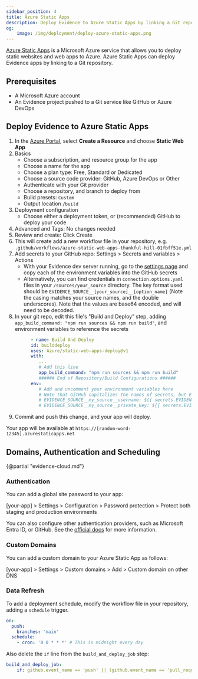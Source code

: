 ```yaml
---
sidebar_position: 4
title: Azure Static Apps
description: Deploy Evidence to Azure Static Apps by linking a Git repository. Static Apps support global passwords, Entra ID, custom domains, and GitHub Actions for refresh.
og:
    image: /img/deployment/deploy-azure-static-apps.png
---
```


[Azure Static Apps](https://learn.microsoft.com/en-us/azure/static-web-apps/) is a Microsoft Azure service that allows you to deploy static websites and web apps to Azure. Azure Static Apps can deploy Evidence apps by linking to a Git repository.

## Prerequisites

- A Microsoft Azure account
- An Evidence project pushed to a Git service like GitHub or Azure DevOps

## Deploy Evidence to Azure Static Apps

1. In the <a href="https://portal.azure.com/" target="_blank" class="markdown">Azure Portal</a>, select **Create a Resource** and choose **Static Web App**
1. Basics
   - Choose a subscription, and resource group for the app
   - Choose a name for the app
   - Choose a plan type: Free, Standard or Dedicated
   - Choose a source code provider: GitHub, Azure DevOps or Other
   - Authenticate with your Git provider
   - Choose a repository, and branch to deploy from
   - Build presets: `Custom`
   - Output location `/build`
1. Deployment configuration
   - Choose either a deployment token, or (recommended) GitHub to deploy your code
1. Advanced and Tags: No changes needed
1. Review and create: Click Create
1. This will create add a new workflow file in your repository, e.g. `.github/workflows/azure-static-web-apps-thankful-hill-01fbff51e.yml`
1. Add secrets to your GitHub repo: Settings > Secrets and variables > Actions
    - With your Evidence dev server running, go to the <a href=http://localhost:3000/settings#deploy target="_blank" class="markdown">settings page</a> and copy each of the environment variables into the GitHub secrets
    - Alternatively, you can find credentials in `connection.options.yaml` files in your `/sources/your_source` directory. The key format used should be `EVIDENCE_SOURCE__[your_source]__[option_name]` (Note the casing matches your source names, and the double underscores). Note that the values are base64 encoded, and will need to be decoded.
1. In your git repo, edit this file's "Build and Deploy" step, adding `app_build_command: "npm run sources && npm run build"`, and environment variables to reference the secrets
      ```yaml
            - name: Build And Deploy
            id: builddeploy
            uses: Azure/static-web-apps-deploy@v1
            with:
               ...
               # Add this line
               app_build_command: "npm run sources && npm run build" 
               ###### End of Repository/Build Configurations ######
            env: 
               # Add and uncomment your environment variables here
               # Note that GitHub capitalizes the names of secrets, but Evidence requires the casing to match your source and option names
               # EVIDENCE_SOURCE__my_source__username: ${{ secrets.EVIDENCE_SOURCE__MY_SOURCE__USERNAME }}
               # EVIDENCE_SOURCE__my_source__private_key: ${{ secrets.EVIDENCE_SOURCE__MY_SOURCE__PRIVATE_KEY }}
      ```
1. Commit and push this change, and your app will deploy.

Your app will be available at `https://[random-word-12345].azurestaticapps.net`

## Domains, Authentication and Scheduling

{@partial "evidence-cloud.md"}

### Authentication

You can add a global site password to your app: 

[your-app] > Settings > Configuration > Password protection > Protect both staging and production environments

You can also configure other authentication providers, such as Microsoft Entra ID, or GitHub. See the [official docs](https://learn.microsoft.com/en-us/azure/static-web-apps/authentication-authorization#set-up-sign-in) for more information.

### Custom Domains

You can add a custom domain to your Azure Static App as follows:

[your-app] > Settings > Custom domains > Add > Custom domain on other DNS

### Data Refresh

To add a deployment schedule, modify the workflow file in your repository, adding a `schedule` trigger.

```yaml
on:
  push:
    branches: 'main'
  schedule:
    - cron: '0 0 * * *' # This is midnight every day
```

Also delete the `if` line from the `build_and_deploy_job` step:

```yaml
build_and_deploy_job:
    if: github.event_name == 'push' || (github.event_name == 'pull_request' && github.event.action != 'closed') # delete this line
```

